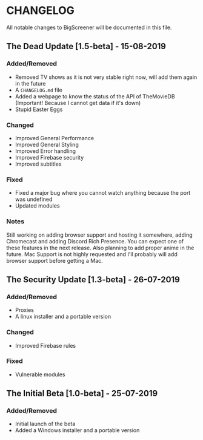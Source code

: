 # CHANGELOG
All notable changes to BigScreener will be documented in this file.

## The Dead Update [1.5-beta] - 15-08-2019
### Added/Removed
- Removed TV shows as it is not very stable right now, will add them again in the future
- A `CHANGELOG.md` file
- Added a webpage to know the status of the API of TheMovieDB (Important! Because I cannot get data if it's down)
- Stupid Easter Eggs

### Changed
- Improved General Performance
- Improved General Styling
- Improved Error handling
- Improved Firebase security
- Improved subtitles

### Fixed
- Fixed a major bug where you cannot watch anything because the port was undefined
- Updated modules

### Notes
Still working on adding browser support and hosting it somewhere, adding Chromecast and adding Discord Rich Presence. You can expect one of these features in the next release. Also planning to add proper anime in the future. Mac Support is not highly requested and I'll probably will add browser support before getting a Mac.

## The Security Update [1.3-beta] - 26-07-2019
### Added/Removed
- Proxies
- A linux installer and a portable version

### Changed
- Improved Firebase rules

### Fixed
- Vulnerable modules

## The Initial Beta [1.0-beta] - 25-07-2019
### Added/Removed
- Initial launch of the beta
- Added a Windows installer and a portable version